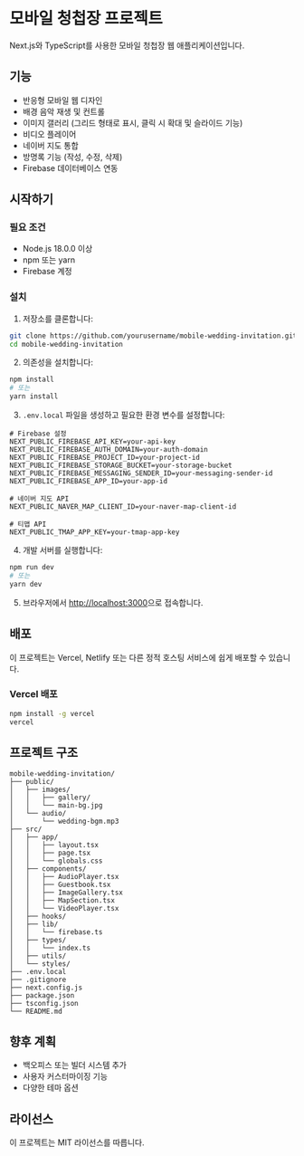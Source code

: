 # 모바일 청첩장 프로젝트

Next.js와 TypeScript를 사용한 모바일 청첩장 웹 애플리케이션입니다.

## 기능

- 반응형 모바일 웹 디자인
- 배경 음악 재생 및 컨트롤
- 이미지 갤러리 (그리드 형태로 표시, 클릭 시 확대 및 슬라이드 기능)
- 비디오 플레이어
- 네이버 지도 통합
- 방명록 기능 (작성, 수정, 삭제)
- Firebase 데이터베이스 연동

## 시작하기

### 필요 조건

- Node.js 18.0.0 이상
- npm 또는 yarn
- Firebase 계정

### 설치

1. 저장소를 클론합니다:

```bash
git clone https://github.com/yourusername/mobile-wedding-invitation.git
cd mobile-wedding-invitation
```

2. 의존성을 설치합니다:

```bash
npm install
# 또는
yarn install
```

3. `.env.local` 파일을 생성하고 필요한 환경 변수를 설정합니다:

```
# Firebase 설정
NEXT_PUBLIC_FIREBASE_API_KEY=your-api-key
NEXT_PUBLIC_FIREBASE_AUTH_DOMAIN=your-auth-domain
NEXT_PUBLIC_FIREBASE_PROJECT_ID=your-project-id
NEXT_PUBLIC_FIREBASE_STORAGE_BUCKET=your-storage-bucket
NEXT_PUBLIC_FIREBASE_MESSAGING_SENDER_ID=your-messaging-sender-id
NEXT_PUBLIC_FIREBASE_APP_ID=your-app-id

# 네이버 지도 API
NEXT_PUBLIC_NAVER_MAP_CLIENT_ID=your-naver-map-client-id

# 티맵 API
NEXT_PUBLIC_TMAP_APP_KEY=your-tmap-app-key
```

4. 개발 서버를 실행합니다:

```bash
npm run dev
# 또는
yarn dev
```

5. 브라우저에서 [http://localhost:3000](http://localhost:3000)으로 접속합니다.

## 배포

이 프로젝트는 Vercel, Netlify 또는 다른 정적 호스팅 서비스에 쉽게 배포할 수 있습니다.

### Vercel 배포

```bash
npm install -g vercel
vercel
```

## 프로젝트 구조

```
mobile-wedding-invitation/
├── public/
│   ├── images/
│   │   ├── gallery/
│   │   └── main-bg.jpg
│   └── audio/
│       └── wedding-bgm.mp3
├── src/
│   ├── app/
│   │   ├── layout.tsx
│   │   ├── page.tsx
│   │   └── globals.css
│   ├── components/
│   │   ├── AudioPlayer.tsx
│   │   ├── Guestbook.tsx
│   │   ├── ImageGallery.tsx
│   │   ├── MapSection.tsx
│   │   └── VideoPlayer.tsx
│   ├── hooks/
│   ├── lib/
│   │   └── firebase.ts
│   ├── types/
│   │   └── index.ts
│   ├── utils/
│   └── styles/
├── .env.local
├── .gitignore
├── next.config.js
├── package.json
├── tsconfig.json
└── README.md
```

## 향후 계획

- 백오피스 또는 빌더 시스템 추가
- 사용자 커스터마이징 기능
- 다양한 테마 옵션

## 라이선스

이 프로젝트는 MIT 라이선스를 따릅니다.
